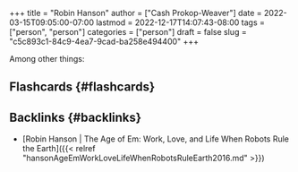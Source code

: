 +++
title = "Robin Hanson"
author = ["Cash Prokop-Weaver"]
date = 2022-03-15T09:05:00-07:00
lastmod = 2022-12-17T14:07:43-08:00
tags = ["person", "person"]
categories = ["person"]
draft = false
slug = "c5c893c1-84c9-4ea7-9cad-ba258e494400"
+++

Among other things:


## Flashcards {#flashcards}


## Backlinks {#backlinks}

-   [Robin Hanson | The Age of Em: Work, Love, and Life When Robots Rule the Earth]({{< relref "hansonAgeEmWorkLoveLifeWhenRobotsRuleEarth2016.md" >}})
